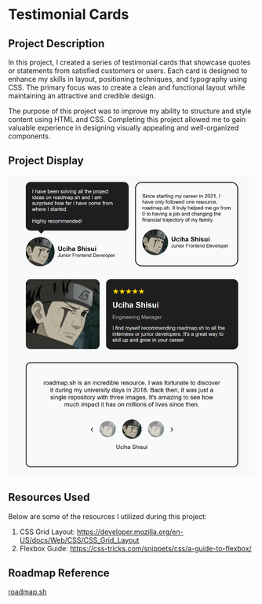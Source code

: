 # Testimonial Cards

## Project Description
In this project, I created a series of testimonial cards that showcase quotes or statements from satisfied customers or users. Each card is designed to enhance my skills in layout, positioning techniques, and typography using CSS. The primary focus was to create a clean and functional layout while maintaining an attractive and credible design.

The purpose of this project was to improve my ability to structure and style content using HTML and CSS. Completing this project allowed me to gain valuable experience in designing visually appealing and well-organized components.

## Project Display
![image](/Frontend/05-Testimonial-Cards/assets/Testimonial-Cards.png)

## Resources Used
Below are some of the resources I utilized during this project:
1. CSS Grid Layout: https://developer.mozilla.org/en-US/docs/Web/CSS/CSS_Grid_Layout
2. Flexbox Guide: https://css-tricks.com/snippets/css/a-guide-to-flexbox/

## Roadmap Reference
[roadmap.sh](https://roadmap.sh/projects/testimonial-cards)
